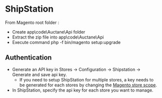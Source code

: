 # ShipStation
 
From Magento root folder : 
- Create app\code\Auctane\Api folder
- Extract the zip file into app\code\Auctane\Api
- Execute command php -f bin/magento setup:upgrade

## Authentication

- Generate an API key in Stores -> Configuration -> Shipstation -> Generate
  and save api key. 
  - If you need to setup ShipStation for multiple stores, a key needs to be generated for each stores by changing the [Magento store scope](https://docs.magento.com/user-guide/configuration/scope.html).
- In ShipStation, specify the api key for each store you want to manage.
